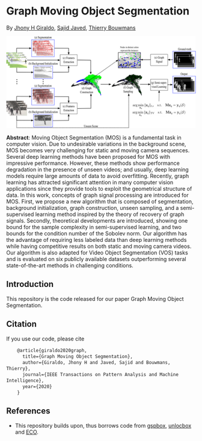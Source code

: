 # Graph Moving Object Segmentation
By [Jhony H Giraldo](https://sites.google.com/view/jhonygiraldo), [Sajid Javed](https://sites.google.com/view/sajidjaved/home), [Thierry Bouwmans](https://sites.google.com/site/thierrybouwmans/)

![Pipeline](https://github.com/jhonygiraldo/GraphMOS/blob/master/doc/pipeline_vs_03.png)

**Abstract**: Moving Object Segmentation (MOS) is a fundamental task in computer vision. Due to undesirable variations in the background scene, MOS becomes very challenging for static and moving camera sequences. Several deep learning methods have been proposed for MOS with impressive performance. However, these methods show performance degradation in the presence of unseen videos; and usually, deep learning models require large amounts of data to avoid overfitting. Recently, graph learning has attracted significant attention in many computer vision applications since they provide tools to exploit the geometrical structure of data. In this work, concepts of graph signal processing are introduced for MOS. First, we propose a new algorithm that is composed of segmentation, background initialization, graph construction, unseen sampling, and a semi-supervised learning method inspired by the theory of recovery of graph signals. Secondly, theoretical developments are introduced, showing one bound for the sample complexity in semi-supervised learning, and two bounds for the condition number of the Sobolev norm. Our algorithm has the advantage of requiring less labeled data than deep learning methods while having competitive results on both static and moving camera videos. Our algorithm is also adapted for Video Object Segmentation (VOS) tasks and is evaluated on six publicly available datasets outperforming several state-of-the-art methods in challenging conditions.

## Introduction

This repository is the code released for our paper Graph Moving Object Segmentation.

## Citation

If you use our code, please cite

        @article{giraldo2020graph,
          title={Graph Moving Object Segmentation},
          author={Giraldo, Jhony H and Javed, Sajid and Bouwmans, Thierry},
          journal={IEEE Transactions on Pattern Analysis and Machine Intelligence},
          year={2020}
        }
        
## References

- This repository builds upon, thus borrows code from [gspbox](https://github.com/epfl-lts2/gspbox), [unlocbox](https://github.com/epfl-lts2/unlocbox) and [ECO](https://github.com/martin-danelljan/ECO).
